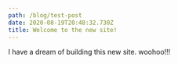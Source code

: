 ```yaml
---
path: /blog/test-post
date: 2020-08-19T20:48:32.730Z
title: Welcome to the new site!
---
```

I have a dream of building this new site. woohoo!!!